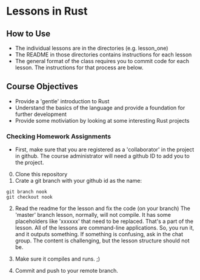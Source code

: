 # Lessons in Rust 

## How to Use 

* The individual lessons are in the directories (e.g. lesson_one)  
* The README in those directories contains instructions for each lesson 
* The general format of the class requires you to commit code for each lesson.  The instructions for that process are below.

## Course Objectives
* Provide a 'gentle' introduction to Rust
* Understand the basics of the language and provide a foundation for further development
* Provide some motiviation by looking at some interesting Rust projects 

### Checking Homework Assignments 

* First, make sure that you are registered as a 'collaborator' in the project in github.  The course administrator will need a github ID to add you to the project.

0) Clone this repository
1) Crate a git branch with your github id as the name:
```
git branch nook
git checkout nook
```

2) Read the readme for the lesson and fix the code (on your branch)  The 'master' branch lesson, normally, will not compile.  It has some placeholders like 'xxxxxx' that need to be replaced.  That's a part of the lesson.  All of the lessons are command-line applications.  So, you run it, and it outputs something.  If something is confusing, ask in the chat group.  The content is challenging, but the lesson structure should not be.

3) Make sure it compiles and runs.  ;)

4) Commit and push to your remote branch.

